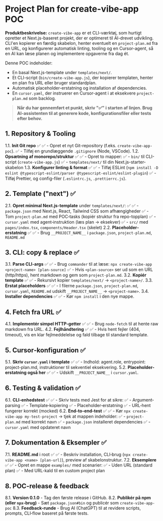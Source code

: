 # Project Plan for create-vibe-app POC

**Produktbeskrivelse:**
`create-vibe-app` er et CLI-værktøj, som hurtigt opretter et Next.js-baseret projekt, der er optimeret til AI-drevet udvikling. CLI'en kopierer en færdig skabelon, henter eventuelt en `project-plan.md` fra en URL, og konfigurerer automatisk linting, tooling og en Cursor-agent, så en AI kan læse planen og implementere opgaverne fra dag ét.

Denne POC indeholder:

* En basal Next.js-template under `templates/next/`.
* Et CLI-script (`bin/create-vibe-app.js`), der kopierer templaten, henter en plan fra URL eller bruger standardplan.
* Automatisk placeholder-erstatning og installation af dependencies.
* En `cursor.yaml`, der instruerer en Cursor-agent i at eksekvere `project-plan.md` som backlog.

> **Når du har gennemført et punkt, skriv "✅" i starten af linjen. Brug AI-assistenten til at generere kode, konfigurationsfiler eller tests efter behov.**

## 1. Repository & Tooling

1.1. **Init Git repo** ✅
✅ - Opret et nyt Git-repository (f.eks. `create-vibe-app-poc`).
✅ - Tilføj en grundlæggende `.gitignore` (Node, VSCode).
1.2. **Opsætning af monorepo/struktur** ✅
✅ - Opret to mapper:
✅ - `bin/` til CLI-script (`create-vibe-app.js`)
✅ - `templates/next/` til din Next.js-starter-skabelon
1.3. **Konfigurer linting & format** ✅
✅ - Tilføj ESLint (`npm install -D eslint @typescript-eslint/parser @typescript-eslint/eslint-plugin`)
✅ - Tilføj Prettier, og config-filer (`.eslintrc.js`, `.prettierrc.js`).

## 2. Template ("next") ✅

2.1. **Opret minimal Next.js-template** under `templates/next/`: ✅
✅ - `package.json` med Next.js, React, Tailwind CSS som afhængigheder
✅ - Tom `project-plan.md` med POC‐tasks (kopiér struktur fra repo-topplan)
✅ - `cursor.yaml` med agent‐instruktion (læs plan → eksekver)
✅ - `src/` med `pages/index.tsx`, `components/Header.tsx` (skelet)
2.2. **Placeholder‐erstatning** ✅
✅ - Brug `__PROJECT_NAME__` i `package.json`, `project-plan.md`, `README.md`

## 3. CLI: copy & replace ✅

3.1. **Parse CLI-args** ✅
✅ - Brug `commander` til at læse:
        `npx create-vibe-app <project-name> [plan-source]`
✅ - Hvis `<plan-source>` ser ud som en URL (http/https), hent markdown og gem som `project-plan.md`.
3.2. **Kopiér template** ✅
✅ - Rekursivt kopier `templates/next/` → `<project-name>/`.
3.3. **Erstat placeholders** ✅
✅ - I filerne `package.json`, `project-plan.md`, `cursor.yaml`, `README.md` udskift `__PROJECT_NAME__` → `<project-name>`.
3.4. **Installer dependencies** ✅
✅ - Kør `npm install` i den nye mappe.

## 4. Fetch fra URL ✅

4.1. **Implementér simpel HTTP-getter** ✅
✅ - Brug `node-fetch` til at hente raw markdown fra URL.
4.2. **Fejlhåndtering** ✅
✅ - Hvis hent fejler (404, timeout), vis en klar fejlmeddelelse og fald tilbage til standard template.

## 5. Cursor‐konfiguration ✅

5.1. **Skriv `cursor.yaml` i template** ✅
✅ - Indhold: agent.role, entrypoint: project-plan.md, instruktioner til sekventiel eksekvering.
5.2. **Placeholder‐erstatning også her** ✅
✅ - Udskift `__PROJECT_NAME__` i `cursor.yaml`.

## 6. Testing & validation ✅

6.1. **CLI‐enhedstest** ✅
✅ - Skriv tests med Jest for at sikre:
✅ - Argument‐parsing
✅ - Template‐kopiering
✅ - Placeholder‐erstatning
✅ - URL‐hent fungerer korrekt (mocked)
6.2. **End-to-end‐test** ✅
✅ - Kør `npx create-vibe-app my-test-project` → tjek at mappen indeholder:
✅ - `project-plan.md` med korrekt navn
✅ - `package.json` installeret dependencies
✅ - `cursor.yaml` med opdateret navn

## 7. Dokumentation & Eksempler ✅

7.1. **README.md** i root ✅
✅ - Beskriv installation, CLI‐brug (`npx create-vibe-app <name> [plan-url]`), preview af skabelonstruktur.
7.2. **Eksemplere** ✅
✅ - Opret en mappe `examples/` med scenarier:
✅ - Uden URL (standard plan)
✅ - Med URL-kald til en custom project plan

## 8. POC-release & feedback

8.1. **Version 0.1.0**
\- Tag den første release i GitHub.
8.2. **Publikér på npm (eller `npx`-brug)**
\- Sæt `package.json#bin` og publicér som `create-vibe-app-poc`
8.3. **Feedback‐runde**
\- Brug AI (ChatGPT) til at revidere scripts, prompts, CLI‐flow baseret på første tests.
